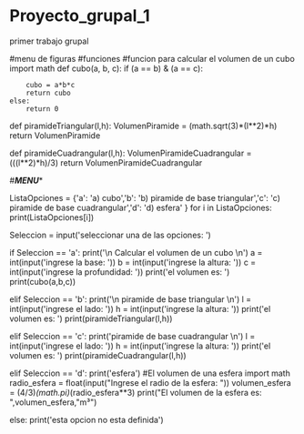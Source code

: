 # Proyecto_grupal_1
primer trabajo grupal

#menu de figuras
#funciones
#funcion para calcular el volumen de un cubo
import math
def cubo(a, b, c):
	if (a == b) & (a == c):
		
		cubo = a*b*c
		return cubo
	else:
		return 0

def piramideTriangular(l,h):
	VolumenPiramide = (math.sqrt(3)*(l**2)*h)
	return VolumenPiramide

def piramideCuadrangular(l,h):
	VolumenPiramideCuadrangular = (((l**2)*h)/3)
	return VolumenPiramideCuadrangular

#*******MENU********
	 
ListaOpciones = {'a': 'a) cubo','b': 'b) piramide de base triangular','c': 'c) piramide de base cuadrangular','d': 'd) esfera' }
for i in ListaOpciones: 
    print(ListaOpciones[i])

Seleccion = input('seleccionar una de las opciones: ')

if Seleccion == 'a':
	print('\n Calcular el volumen de un cubo \n')
	a = int(input('ingrese la base: '))
	b = int(input('ingrese la altura: '))
	c = int(input('ingrese la profundidad: '))
	print('el volumen es: ')
	print(cubo(a,b,c))

elif Seleccion == 'b':
	print('\n piramide de base triangular \n')
	l = int(input('ingrese el lado: '))
	h = int(input('ingrese la altura: '))
	print('el volumen es: ')
	print(piramideTriangular(l,h))

elif Seleccion == 'c':
	print('piramide de base cuadrangular \n')
	l = int(input('ingrese el lado: '))
	h = int(input('ingrese la altura: '))
	print('el volumen es: ')
	print(piramideCuadrangular(l,h))


elif Seleccion == 'd':
	print('esfera')
    #El volumen de una esfera
import math
radio_esfera = float(input("Ingrese el radio de la esfera: "))
volumen_esfera = (4/3)*(math.pi)*(radio_esfera**3)
print("El volumen de la esfera es: ",volumen_esfera,"m³")

else:
	print('esta opcion no esta definida')

